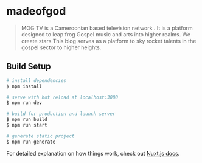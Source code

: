 # madeofgod

> MOG TV is a Cameroonian based television network . It is a platform designed to leap frog Gospel music and arts into higher realms. We create stars This blog serves as a platform to sky rocket talents in the gospel sector to higher heights.

## Build Setup

``` bash
# install dependencies
$ npm install

# serve with hot reload at localhost:3000
$ npm run dev

# build for production and launch server
$ npm run build
$ npm run start

# generate static project
$ npm run generate
```

For detailed explanation on how things work, check out [Nuxt.js docs](https://nuxtjs.org).
